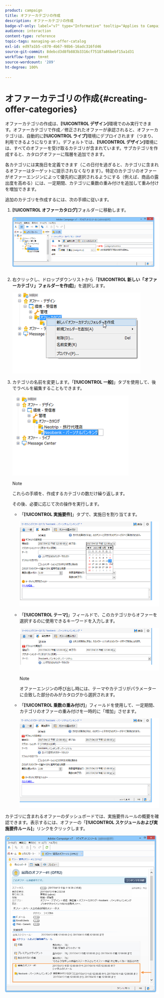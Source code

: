 ```yaml
---
product: campaign
title: オファーカテゴリの作成
description: オファーカテゴリの作成
badge-v7-only: label="v7" type="Informative" tooltip="Applies to Campaign Classic v7 only"
audience: interaction
content-type: reference
topic-tags: managing-an-offer-catalog
exl-id: ed97a1b5-c870-4b67-98b6-16adc316fd46
source-git-commit: 8debcd3d8fb883b3316cf75187a86bebf15a1d31
workflow-type: tm+mt
source-wordcount: '289'
ht-degree: 100%

---
```


# オファーカテゴリの作成{#creating-offer-categories}



オファーカテゴリの作成は、**[!UICONTROL デザイン]**&#x200B;環境でのみ実行できます。オファーカテゴリで作成／修正されたオファーが承認されると、オファーカテゴリは、自動的に&#x200B;**[!UICONTROL ライブ]**&#x200B;環境にデプロイされます（つまり、利用できるようになります）。デフォルトでは、**[!UICONTROL デザイン]**&#x200B;環境には、すべてのオファーを受け取るカテゴリが含まれています。サブカテゴリを作成すると、カタログオファーに階層を追加できます。

各カテゴリには実施日を定義できます（この日付を過ぎると、カテゴリに含まれるオファーはターゲットに提示されなくなります）。特定のカテゴリのオファーがオファーエンジンによって優先的に選択されるようにする（例えば、商品の露出度を高める）には、一定期間、カテゴリに乗数の重み付けを追加して重み付けを増加できます。

追加のカテゴリを作成するには、次の手順に従います。

1. **[!UICONTROL オファーカタログ]**&#x200B;フォルダーに移動します。

   ![](assets/offer_cat_create_001.png)

1. 右クリックし、ドロップダウンリストから「**[!UICONTROL 新しい「オファーカテゴリ」フォルダーを作成]**」を選択します。

   ![](assets/offer_cat_create_002.png)

1. カテゴリの名前を変更します。「**[!UICONTROL 一般]**」タブを使用して、後でラベルを編集することもできます。

   ![](assets/offer_cat_create_003.png)

   >[!NOTE]
   >
   >これらの手順を、作成するカテゴリの数だけ繰り返します。

   その後、必要に応じて次の操作を実行します。

   * 「**[!UICONTROL 実施要件]**」タブで、実施日を割り当てます。

      ![](assets/offer_cat_create_004.png)

   * 「**[!UICONTROL テーマ]**」フィールドで、このカテゴリからオファーを選択するのに使用できるキーワードを入力します。

      ![](assets/offer_cat_create_005.png)

      >[!NOTE]
      >
      >オファーエンジンの呼び出し時には、テーマやカテゴリがパラメーターに合致した部分のみがカタログから選択されます。

   * 「**[!UICONTROL 乗数の重み付け]**」フィールドを使用して、一定期間、カテゴリのオファーの重み付けを一時的に「増加」させます。

      ![](assets/offer_cat_create_006.png)

カテゴリに含まれるオファーのダッシュボードでは、実施要件ルールの概要を確認できます。表示するには、オファーの「**[!UICONTROL スケジュールおよび実施要件ルール]**」リンクをクリックします。

![](assets/offer_create_006.png)
